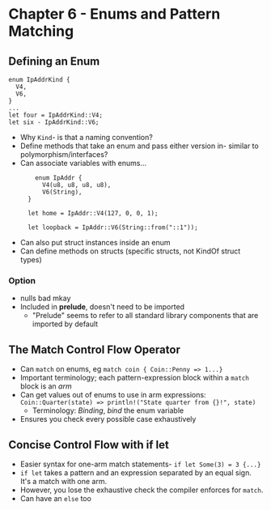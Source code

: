 # Chapter 6 - Enums and Pattern Matching

## Defining an Enum

```
enum IpAddrKind {
  V4,
  V6,
}
...
let four = IpAddrKind::V4;
let six - IpAddrKind::V6;
```

* Why `Kind`- is that a naming convention?
* Define methods that take an enum and pass either version in- similar to polymorphism/interfaces?
* Can associate variables with enums...
  ```
      enum IpAddr {
        V4(u8, u8, u8, u8),
        V6(String),
    }

    let home = IpAddr::V4(127, 0, 0, 1);

    let loopback = IpAddr::V6(String::from("::1"));
  ```
* Can also put struct instances inside an enum
* Can define methods on structs (specific structs, not KindOf struct types)

### Option

* nulls bad mkay
* Included in **prelude**, doesn't need to be imported
  * "Prelude" seems to refer to all standard library components that are imported by default


## The Match Control Flow Operator

* Can `match` on enums, eg `match coin { Coin::Penny => 1...}`
* Important terminology; each pattern-expression block within a `match` block is an _arm_
* Can get values out of enums to use in arm expressions: `Coin::Quarter(state) => println!("State quarter from {}!", state)`
  * Terminology: _Binding_, _bind_ the enum variable
* Ensures you check every possible case exhaustively

## Concise Control Flow with if let

* Easier syntax for one-arm match statements- `if let Some(3) = 3 {...}`
* `if let` takes a pattern and an expression separated by an equal sign. It's a match with one arm.
* However, you lose the exhaustive check the compiler enforces for `match`.
* Can have an `else` too
